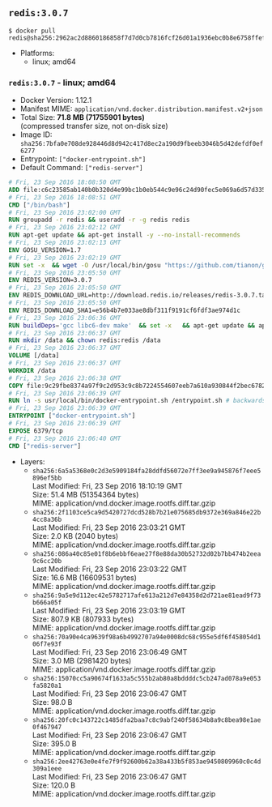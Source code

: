 ## `redis:3.0.7`

```console
$ docker pull redis@sha256:2962ac2d8860186858f7d7d0cb7816fcf26d01a1936ebc0b8e6758ffefebfe08
```

-	Platforms:
	-	linux; amd64

### `redis:3.0.7` - linux; amd64

-	Docker Version: 1.12.1
-	Manifest MIME: `application/vnd.docker.distribution.manifest.v2+json`
-	Total Size: **71.8 MB (71755901 bytes)**  
	(compressed transfer size, not on-disk size)
-	Image ID: `sha256:7bfa0e708de928446d8d942c417d8ec2a190d9fbeeb3046b5d42defdf0ef6277`
-	Entrypoint: `["docker-entrypoint.sh"]`
-	Default Command: `["redis-server"]`

```dockerfile
# Fri, 23 Sep 2016 18:08:50 GMT
ADD file:c6c23585ab140b0b320d4e99bc1b0eb544c9e96c24d90fec5e069a6d57d335ca in / 
# Fri, 23 Sep 2016 18:08:51 GMT
CMD ["/bin/bash"]
# Fri, 23 Sep 2016 23:02:00 GMT
RUN groupadd -r redis && useradd -r -g redis redis
# Fri, 23 Sep 2016 23:02:12 GMT
RUN apt-get update && apt-get install -y --no-install-recommends 		ca-certificates 		wget 	&& rm -rf /var/lib/apt/lists/*
# Fri, 23 Sep 2016 23:02:13 GMT
ENV GOSU_VERSION=1.7
# Fri, 23 Sep 2016 23:02:19 GMT
RUN set -x 	&& wget -O /usr/local/bin/gosu "https://github.com/tianon/gosu/releases/download/$GOSU_VERSION/gosu-$(dpkg --print-architecture)" 	&& wget -O /usr/local/bin/gosu.asc "https://github.com/tianon/gosu/releases/download/$GOSU_VERSION/gosu-$(dpkg --print-architecture).asc" 	&& export GNUPGHOME="$(mktemp -d)" 	&& gpg --keyserver ha.pool.sks-keyservers.net --recv-keys B42F6819007F00F88E364FD4036A9C25BF357DD4 	&& gpg --batch --verify /usr/local/bin/gosu.asc /usr/local/bin/gosu 	&& rm -r "$GNUPGHOME" /usr/local/bin/gosu.asc 	&& chmod +x /usr/local/bin/gosu 	&& gosu nobody true
# Fri, 23 Sep 2016 23:05:50 GMT
ENV REDIS_VERSION=3.0.7
# Fri, 23 Sep 2016 23:05:50 GMT
ENV REDIS_DOWNLOAD_URL=http://download.redis.io/releases/redis-3.0.7.tar.gz
# Fri, 23 Sep 2016 23:05:50 GMT
ENV REDIS_DOWNLOAD_SHA1=e56b4b7e033ae8dbf311f9191cf6fdf3ae974d1c
# Fri, 23 Sep 2016 23:06:36 GMT
RUN buildDeps='gcc libc6-dev make' 	&& set -x 	&& apt-get update && apt-get install -y $buildDeps --no-install-recommends 	&& rm -rf /var/lib/apt/lists/* 	&& wget -O redis.tar.gz "$REDIS_DOWNLOAD_URL" 	&& echo "$REDIS_DOWNLOAD_SHA1 *redis.tar.gz" | sha1sum -c - 	&& mkdir -p /usr/src/redis 	&& tar -xzf redis.tar.gz -C /usr/src/redis --strip-components=1 	&& rm redis.tar.gz 	&& make -C /usr/src/redis 	&& make -C /usr/src/redis install 	&& rm -r /usr/src/redis 	&& apt-get purge -y --auto-remove $buildDeps
# Fri, 23 Sep 2016 23:06:37 GMT
RUN mkdir /data && chown redis:redis /data
# Fri, 23 Sep 2016 23:06:37 GMT
VOLUME [/data]
# Fri, 23 Sep 2016 23:06:37 GMT
WORKDIR /data
# Fri, 23 Sep 2016 23:06:38 GMT
COPY file:9c29fbe8374a97f9c2d953c9c8b7224554607eeb7a610a930844f2bec678265c in /usr/local/bin/ 
# Fri, 23 Sep 2016 23:06:39 GMT
RUN ln -s usr/local/bin/docker-entrypoint.sh /entrypoint.sh # backwards compat
# Fri, 23 Sep 2016 23:06:39 GMT
ENTRYPOINT ["docker-entrypoint.sh"]
# Fri, 23 Sep 2016 23:06:39 GMT
EXPOSE 6379/tcp
# Fri, 23 Sep 2016 23:06:40 GMT
CMD ["redis-server"]
```

-	Layers:
	-	`sha256:6a5a5368e0c2d3e5909184fa28ddfd56072e7ff3ee9a945876f7eee5896ef5bb`  
		Last Modified: Fri, 23 Sep 2016 18:10:19 GMT  
		Size: 51.4 MB (51354364 bytes)  
		MIME: application/vnd.docker.image.rootfs.diff.tar.gzip
	-	`sha256:2f1103ce5ca9d5420727dcd528b7b21e075685db9372e369a846e22b4cc8a36b`  
		Last Modified: Fri, 23 Sep 2016 23:03:21 GMT  
		Size: 2.0 KB (2040 bytes)  
		MIME: application/vnd.docker.image.rootfs.diff.tar.gzip
	-	`sha256:086a40c85e01f8b6ebbf6eae27f8e88da30b52732d02b7bb474b2eea9c6cc20b`  
		Last Modified: Fri, 23 Sep 2016 23:03:22 GMT  
		Size: 16.6 MB (16609531 bytes)  
		MIME: application/vnd.docker.image.rootfs.diff.tar.gzip
	-	`sha256:9a5e9d112ec42e5782717afe613a212d7e84358d2d721ae81ead9f73b666a05f`  
		Last Modified: Fri, 23 Sep 2016 23:03:19 GMT  
		Size: 807.9 KB (807933 bytes)  
		MIME: application/vnd.docker.image.rootfs.diff.tar.gzip
	-	`sha256:70a90e4ca9639f98a6b4992707a94e0008dc68c955e5df6f458054d106f7e93f`  
		Last Modified: Fri, 23 Sep 2016 23:06:49 GMT  
		Size: 3.0 MB (2981420 bytes)  
		MIME: application/vnd.docker.image.rootfs.diff.tar.gzip
	-	`sha256:15070cc5a90674f1633a5c555b2ab80a8bddddc5cb247ad078a9e053fa5820a1`  
		Last Modified: Fri, 23 Sep 2016 23:06:47 GMT  
		Size: 98.0 B  
		MIME: application/vnd.docker.image.rootfs.diff.tar.gzip
	-	`sha256:20fc0c143722c1485dfa2baa7c8c9abf240f58634b8a9c8bea98e1ae0f467947`  
		Last Modified: Fri, 23 Sep 2016 23:06:47 GMT  
		Size: 395.0 B  
		MIME: application/vnd.docker.image.rootfs.diff.tar.gzip
	-	`sha256:2ee42763e0e4fe7f9f92600b62a38a433b5f853ae9450809960c0c4d309a1eee`  
		Last Modified: Fri, 23 Sep 2016 23:06:47 GMT  
		Size: 120.0 B  
		MIME: application/vnd.docker.image.rootfs.diff.tar.gzip
